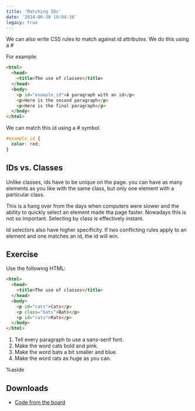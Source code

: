 ```yaml
---
title: 'Matching IDs'
date: '2014-06-30 19:04:36'
legacy: true
---
```


We can also write CSS rules to match against id attributes. We do this using a #

For example:

```html
<html>
  <head>
    <title>The use of classes</title>
  </head>
  <body>
    <p id="example_id">A paragraph with an id</p>
    <p>Here is the second paragraph</p>
    <p>Here is the final paragraph</p>
  </body>
</html>
```

We can match this id using a # symbol.

```css
#example_id {
  color: red;
}
```

## IDs vs. Classes

Unlike classes, ids have to be unique on the page. you can have as many elements as you like with the same class, but only one element with a particular class.

This is a hang over from the days when computers were slower and the ability to quickly select an element made tha page faster. Nowadays this is not so important. Selecting by class is effectively instant.

Id selectors also have higher specificity. If two conflicting rules apply to an element and one matches an id, the id will win.

## Exercise

Use the following HTML:

```html
<html>
  <head>
    <title>The use of classes</title>
  </head>
  <body>
    <p id="cats">Cats</p>
    <p class="bats">Bats</p>
    <p id="rats">Rats</p>
  </body>
</html>
```

1. Tell every paragraph to use a sans-serif font.
2. Make the word cats bold and pink.
3. Make the word bats a bit smaller and blue.
4. Make the word rats as huge as you can.

%aside

## Downloads

- [Code from the board](https://www.dropbox.com/sh/ghehk66txbnhaiz/AAABZ-mBx3cVTLq5o_qmvsnqa?dl=1)
